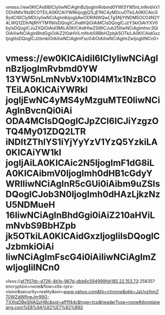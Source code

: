 vmess://ew0KICAidiI6ICIyIiwNCiAgInBzIjogImRvbmd0YWl3YW5nLmNvbVx1ODI4Mlx1NzBCOTEiLA0KICAiYWRkIjogIjQ1LjE1NC4yMDcuOTkiLA0KICAicG9ydCI6ICIyMDUyIiwNCiAgImlkIjogIjAwODRiNWQwLTg5NjYtNDM5OC04N2Y4LWQ1ZDhiNjRhYTM1NiIsDQogICJhaWQiOiAiMCIsDQogICJzY3kiOiAiYXV0byIsDQogICJuZXQiOiAid3MiLA0KICAidHlwZSI6ICJub25lIiwNCiAgImhvc3QiOiAiIiwNCiAgInBhdGgiOiAiZ2l0aHViLmNvbS9BbHZpbjk5OTkiLA0KICAidGxzIjogIiIsDQogICJzbmkiOiAiIiwNCiAgImFscG4iOiAiIiwNCiAgImZwIjogIiINCn0=

vmess://ew0KICAidiI6ICIyIiwNCiAgInBzIjogImRvbmd0YW 13YW5nLmNvbVx10DI4M1x1NzBCOTEiLA0KICAiYWRkI jogIjEwNC4yMS4yMzguMTE0IiwNCiAgInBvcnQi0iAi ODA4MCIsDQogICJpZCI6ICJiYzgzOTQ4My01ZDQ2LTR iNDItZThlYS1iYjYyYzV1YzQ5YzkiLA0KICAiYW1kI jogIjAiLA0KICAic2N5IjogImF1dG8iLA0KICAibmV0IjogImh0dHB1cGdyYWRlIiwNCiAgInR5cGUi0iAibm9uZSIsDQogICJob3N0IjogImh0dHAzLjkzNzU5NDMueH 16IiwNCiAgInBhdGgi0iAiZ210aHViLmNvbS9BbHZpb jk5OTkiLA0KICAidGxzIjogIiIsDQogICJzbmkiOiAi IiwNCiAgImFscG4i0iAiIiwNCiAgImZwIjogIiINCn0
=

vless://af7f07dc-d726-4b1e-967d-dbb6c594999f@185.22.153.73:25835?encryption=none&flow=xtls-rprx-vision&security=reality&sni=www.yahoo.com&fp=chrome&pbk=JaUyzihmZ70WZdjNflneJnr99G-TXXtqDBeSNAQzHBc&sid=aff1f4dc&type=tcp&headerType=none#dongtaiwang.com%E8%8A%82%E7%82%B92